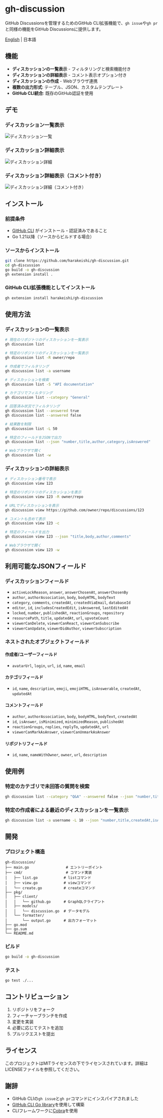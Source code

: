 # gh-discussion

GitHub Discussionsを管理するためのGitHub CLI拡張機能で、`gh issue`や`gh pr`と同様の機能をGitHub Discussionsに提供します。

[English](README.md) | 日本語

## 機能

- **ディスカッションの一覧表示** - フィルタリングと検索機能付き
- **ディスカッションの詳細表示** - コメント表示オプション付き
- **ディスカッションの作成** - Webブラウザ連携
- **複数の出力形式**: テーブル、JSON、カスタムテンプレート
- **GitHub CLI統合**: 既存のGitHub認証を使用

## デモ

### ディスカッション一覧表示
![ディスカッション一覧](img/list.png)

### ディスカッション詳細表示
![ディスカッション詳細](img/view.png)

### ディスカッション詳細表示（コメント付き）
![ディスカッション詳細（コメント付き）](img/view-with-comment.png)

## インストール

### 前提条件

- [GitHub CLI](https://cli.github.com/) がインストール・認証済みであること
- Go 1.21以降（ソースからビルドする場合）

### ソースからインストール

```bash
git clone https://github.com/harakeishi/gh-discussion.git
cd gh-discussion
go build -o gh-discussion
gh extension install .
```

### GitHub CLI拡張機能としてインストール

```bash
gh extension install harakeishi/gh-discussion
```

## 使用方法

### ディスカッションの一覧表示

```bash
# 現在のリポジトリのディスカッションを一覧表示
gh discussion list

# 特定のリポジトリのディスカッションを一覧表示
gh discussion list -R owner/repo

# 作成者でフィルタリング
gh discussion list -a username

# ディスカッションを検索
gh discussion list -S "API documentation"

# カテゴリでフィルタリング
gh discussion list --category "General"

# 回答済み状況でフィルタリング
gh discussion list --answered true
gh discussion list --answered false

# 結果数を制限
gh discussion list -L 50

# 特定のフィールドをJSONで出力
gh discussion list --json "number,title,author,category,isAnswered"

# Webブラウザで開く
gh discussion list -w
```

### ディスカッションの詳細表示

```bash
# ディスカッション番号で表示
gh discussion view 123

# 特定のリポジトリのディスカッションを表示
gh discussion view 123 -R owner/repo

# URLでディスカッションを表示
gh discussion view https://github.com/owner/repo/discussions/123

# コメントも含めて表示
gh discussion view 123 -c

# 特定のフィールドを出力
gh discussion view 123 --json "title,body,author,comments"

# Webブラウザで開く
gh discussion view 123 -w
```

## 利用可能なJSONフィールド

### ディスカッションフィールド
- `activeLockReason`, `answer`, `answerChosenAt`, `answerChosenBy`
- `author`, `authorAssociation`, `body`, `bodyHTML`, `bodyText`
- `category`, `comments`, `createdAt`, `createdViaEmail`, `databaseId`
- `editor`, `id`, `includesCreatedEdit`, `isAnswered`, `lastEditedAt`
- `locked`, `number`, `publishedAt`, `reactionGroups`, `repository`
- `resourcePath`, `title`, `updatedAt`, `url`, `upvoteCount`
- `viewerCanDelete`, `viewerCanReact`, `viewerCanSubscribe`
- `viewerCanUpdate`, `viewerDidAuthor`, `viewerSubscription`

### ネストされたオブジェクトフィールド

#### 作成者/ユーザーフィールド
- `avatarUrl`, `login`, `url`, `id`, `name`, `email`

#### カテゴリフィールド
- `id`, `name`, `description`, `emoji`, `emojiHTML`, `isAnswerable`, `createdAt`, `updatedAt`

#### コメントフィールド
- `author`, `authorAssociation`, `body`, `bodyHTML`, `bodyText`, `createdAt`
- `id`, `isAnswer`, `isMinimized`, `minimizedReason`, `publishedAt`
- `reactionGroups`, `replies`, `replyTo`, `updatedAt`, `url`
- `viewerCanMarkAsAnswer`, `viewerCanUnmarkAsAnswer`

#### リポジトリフィールド
- `id`, `name`, `nameWithOwner`, `owner`, `url`, `description`

## 使用例

### 特定のカテゴリで未回答の質問を検索

```bash
gh discussion list --category "Q&A" --answered false --json "number,title,author,createdAt"
```

### 特定の作成者による最近のディスカッションを一覧表示

```bash
gh discussion list -a username -L 10 --json "number,title,createdAt,isAnswered"
```

## 開発

### プロジェクト構造

```
gh-discussion/
├── main.go                 # エントリーポイント
├── cmd/                    # コマンド実装
│   ├── list.go            # listコマンド
│   ├── view.go            # viewコマンド
│   └── create.go          # createコマンド
├── pkg/
│   ├── client/
│   │   └── github.go      # GraphQLクライアント
│   ├── models/
│   │   └── discussion.go  # データモデル
│   └── formatter/
│       └── output.go      # 出力フォーマット
├── go.mod
├── go.sum
└── README.md
```

### ビルド

```bash
go build -o gh-discussion
```

### テスト

```bash
go test ./...
```

## コントリビューション

1. リポジトリをフォーク
2. フィーチャーブランチを作成
3. 変更を実装
4. 必要に応じてテストを追加
5. プルリクエストを提出

## ライセンス

このプロジェクトはMITライセンスの下でライセンスされています。詳細はLICENSEファイルを参照してください。

## 謝辞

- GitHub CLIの`gh issue`と`gh pr`コマンドにインスパイアされました
- [GitHub CLI Go library](https://github.com/cli/go-gh)を使用して構築
- CLIフレームワークに[Cobra](https://github.com/spf/cobra)を使用 
